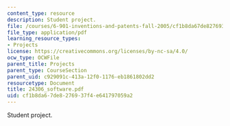 ```yaml
---
content_type: resource
description: Student project.
file: /courses/6-901-inventions-and-patents-fall-2005/cf1b8da67de8276937f4e641797059a2_24306_software.pdf
file_type: application/pdf
learning_resource_types:
- Projects
license: https://creativecommons.org/licenses/by-nc-sa/4.0/
ocw_type: OCWFile
parent_title: Projects
parent_type: CourseSection
parent_uid: c929091c-413a-12f0-1176-eb1861802dd2
resourcetype: Document
title: 24306_software.pdf
uid: cf1b8da6-7de8-2769-37f4-e641797059a2
---
```

Student project.